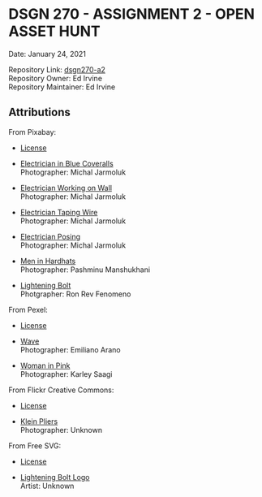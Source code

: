 # DSGN 270 - ASSIGNMENT 2 - OPEN ASSET HUNT

Date:  January 24, 2021  

Repository Link: [dsgn270-a2](https://github.com/edirvine333/dsgn270-a2)    
Repository Owner: Ed Irvine   
Repository Maintainer: Ed Irvine  

## Attributions

From Pixabay:
- [License](https://www.pexels.com/license/)

- [Electrician in Blue Coveralls](https://pixabay.com/photos/electrician-electric-electricity-2755683/)  
Photographer: Michal Jarmoluk 

- [Electrician Working on Wall](https://pixabay.com/photos/electrician-electric-electricity-1080561/)  
Photographer: Michal Jarmoluk

- [Electrician Taping Wire](https://pixabay.com/photos/electrician-electric-electricity-1080570/)  
Photographer: Michal Jarmoluk

- [Electrician Posing](https://pixabay.com/photos/electrician-electric-electricity-2755679/)  
Photographer: Michal Jarmoluk

- [Men in Hardhats](https://pixabay.com/photos/men-onsite-man-construction-worker-827301/)  
Photographer:  Pashminu Manshukhani

- [Lightening Bolt](https://pixabay.com/photos/thunder-thunderstorm-violet-purple-953118/)  
Photgrapher: Ron Rev Fenomeno

From Pexel:
- [License](https://www.pexels.com/license/)  

- [Wave](https://www.pexels.com/photo/ocean-water-wave-photo-1295138/)  
Photographer:  Emiliano Arano

- [Woman in Pink](https://www.pexels.com/photo/woman-in-pink-button-up-shirt-4142200/)   
Photographer:  Karley Saagi   

From Flickr Creative Commons:
-  [License](https://creativecommons.org/licenses/by/4.0/)

- [Klein Pliers](https://www.flickr.com/photos/themarmot/16592738272/in/photolist-rhf81m)  
Photographer: Unknown 

From Free SVG:
- [License](https://creativecommons.org/publicdomain/zero/1.0/)

- [Lightening Bolt Logo](https://freesvg.org/1479062237)  
Artist: Unknown




